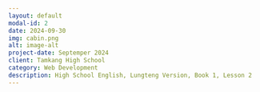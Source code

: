```yaml
---
layout: default
modal-id: 2
date: 2024-09-30
img: cabin.png
alt: image-alt
project-date: Septemper 2024
client: Tamkang High School
category: Web Development
description: High School English, Lungteng Version, Book 1, Lesson 2
---
```

